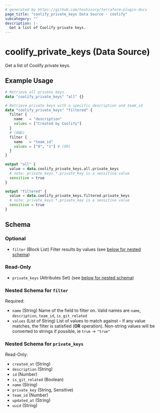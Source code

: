 ```yaml
---
# generated by https://github.com/hashicorp/terraform-plugin-docs
page_title: "coolify_private_keys Data Source - coolify"
subcategory: ""
description: |-
  Get a list of Coolify private keys.
---
```


# coolify_private_keys (Data Source)

Get a list of Coolify private keys.

## Example Usage

```terraform
# Retrieve all private keys
data "coolify_private_keys" "all" {}

# Retrieve private keys with a specific description and team_id
data "coolify_private_keys" "filtered" {
  filter {
    name   = "description"
    values = ["Created by Coolify"]
  }
  # (AND)
  filter {
    name   = "team_id"
    values = ["0", "1"] # (OR)
  }
}

output "all" {
  value = data.coolify_private_keys.all.private_keys
  # note: private_keys.*.private_key is a sensitive value
  sensitive = true
}

output "filtered" {
  value = data.coolify_private_keys.filtered.private_keys
  # note: private_keys.*.private_key is a sensitive value
  sensitive = true
}
```

<!-- schema generated by tfplugindocs -->
## Schema

### Optional

- `filter` (Block List) Filter results by values (see [below for nested schema](#nestedblock--filter))

### Read-Only

- `private_keys` (Attributes Set) (see [below for nested schema](#nestedatt--private_keys))

<a id="nestedblock--filter"></a>
### Nested Schema for `filter`

Required:

- `name` (String) Name of the field to filter on. Valid names are `name`, `description`, `team_id`, `is_git_related`
- `values` (List of String) List of values to match against - if any value matches, the filter is satisfied (**OR** operation). Non-string values will be converted to strings if possible, ie `true` -> `"true"`


<a id="nestedatt--private_keys"></a>
### Nested Schema for `private_keys`

Read-Only:

- `created_at` (String)
- `description` (String)
- `id` (Number)
- `is_git_related` (Boolean)
- `name` (String)
- `private_key` (String, Sensitive)
- `team_id` (Number)
- `updated_at` (String)
- `uuid` (String)
